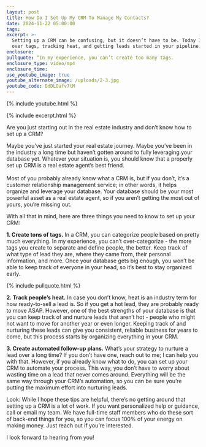 ```yaml
---
layout: post
title: How Do I Set Up My CRM To Manage My Contacts?
date: 2024-11-22 05:00:00
tags:
excerpt: >-
  Setting up a CRM can be confusing, but it doesn’t have to be. Today I’ll go
  over tags, tracking heat, and getting leads started in your pipeline.
enclosure:
pullquote: “In my experience, you can’t create too many tags.
enclosure_type: video/mp4
enclosure_time:
use_youtube_image: true
youtube_alternate_image: /uploads/2-3.jpg
youtube_code: DdDLOafv7tM
---
```

{% include youtube.html %}

{% include excerpt.html %}

Are you just starting out in the real estate industry and don’t know how to set up a CRM?

Maybe you’ve just started your real estate journey. Maybe you’ve been in the industry a long time but haven’t gotten around to fully leveraging your database yet. Whatever your situation is, you should know that a properly set up CRM is a real estate agent’s best friend.<br><br>Most of you probably already know what a CRM is, but if you don’t, it’s a customer relationship management service; in other words, it helps organize and leverage your database. Your database should be your most powerful asset as a real estate agent, so if you aren’t getting the most out of yours, you’re missing out.

With all that in mind, here are three things you need to know to set up your CRM:

**1\. Create tons of tags.** In a CRM, you can categorize people based on pretty much everything. In my experience, you can’t over-categorize - the more tags you create to separate and define people, the better. Keep track of what type of lead they are, where they came from, their personal information, and more. Once your database gets big enough, you won’t be able to keep track of everyone in your head, so it’s best to stay organized early.

{% include pullquote.html %}

**2\. Track people’s heat.** In case you don’t know, heat is an industry term for how ready-to-sell a lead is. So if you get a hot lead, they are probably ready to move ASAP. However, one of the best strengths of your database is that you can keep track of and nurture leads that aren’t hot - people who might not want to move for another year or even longer. Keeping track of and nurturing these leads can give you consistent, reliable business for years to come, but this process starts by organizing everything in your CRM.

**3\. Create automated follow-up plans.** What’s your strategy to nurture a lead over a long time? If you don’t have one, reach out to me; I can help you with that. However, if you already know what to do, you can set up your CRM to automate your process. This way, you don’t have to worry about wasting time on a lead that never comes around. Everything will be the same way through your CRM’s automation, so you can be sure you’re putting the maximum effort into nurturing leads.

Look: While I hope these tips are helpful, there’s no getting around that setting up a CRM is a lot of work. If you want personalized help or guidance, call or email my team. We have full-time staff members who do these sort of back-end things for you, so you can focus 100% of your energy on making money. Just reach out if you’re interested.

I look forward to hearing from you!